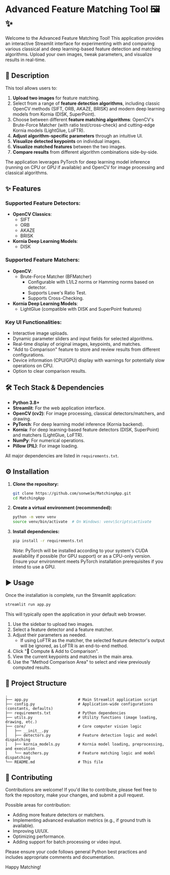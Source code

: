 # Advanced Feature Matching Tool 🖼️✨

Welcome to the Advanced Feature Matching Tool! This application provides an interactive Streamlit interface for experimenting with and comparing various classical and deep learning-based feature detection and matching algorithms. Upload your own images, tweak parameters, and visualize results in real-time.

## 🚀 Description

This tool allows users to:

1.  **Upload two images** for feature matching.
2.  Select from a range of **feature detection algorithms**, including classic OpenCV methods (SIFT, ORB, AKAZE, BRISK) and modern deep learning models from Kornia (DISK, SuperPoint).
3.  Choose between different **feature matching algorithms**: OpenCV's Brute-Force Matcher (with ratio test/cross-check) and cutting-edge Kornia models (LightGlue, LoFTR).
4.  **Adjust algorithm-specific parameters** through an intuitive UI.
5.  **Visualize detected keypoints** on individual images.
6.  **Visualize matched features** between the two images.
7.  **Compare results** from different algorithm combinations side-by-side.

The application leverages PyTorch for deep learning model inference (running on CPU or GPU if available) and OpenCV for image processing and classical algorithms.

## ✨ Features

### Supported Feature Detectors:

- **OpenCV Classics**:
  - SIFT
  - ORB
  - AKAZE
  - BRISK
- **Kornia Deep Learning Models**:
  - DISK

### Supported Feature Matchers:

- **OpenCV**:
  - Brute-Force Matcher (BFMatcher)
    - Configurable with L1/L2 norms or Hamming norms based on detector.
    - Supports Lowe's Ratio Test.
    - Supports Cross-Checking.
- **Kornia Deep Learning Models**:
  - LightGlue (compatible with DISK and SuperPoint features)

### Key UI Functionalities:

- Interactive image uploads.
- Dynamic parameter sliders and input fields for selected algorithms.
- Real-time display of original images, keypoints, and matches.
- "Add to Comparison" feature to store and review results from different configurations.
- Device information (CPU/GPU) display with warnings for potentially slow operations on CPU.
- Option to clear comparison results.

## 🛠️ Tech Stack & Dependencies

- **Python 3.8+**
- **Streamlit**: For the web application interface.
- **OpenCV (cv2)**: For image processing, classical detectors/matchers, and drawing.
- **PyTorch**: For deep learning model inference (Kornia backend).
- **Kornia**: For deep learning-based feature detectors (DISK, SuperPoint) and matchers (LightGlue, LoFTR).
- **NumPy**: For numerical operations.
- **Pillow (PIL)**: For image loading.

All major dependencies are listed in `requirements.txt`.

## ⚙️ Installation

1.  **Clone the repository:**

    ```bash
    git clone https://github.com/sonwe1e/MatchingApp.git
    cd MatchingApp
    ```

2.  **Create a virtual environment (recommended):**

    ```bash
    python -m venv venv
    source venv/bin/activate  # On Windows: venv\Scripts\activate
    ```

3.  **Install dependencies:**
    ```bash
    pip install -r requirements.txt
    ```
    _Note_: PyTorch will be installed according to your system's CUDA availability if possible (for GPU support) or as a CPU-only version. Ensure your environment meets PyTorch installation prerequisites if you intend to use a GPU.

## ▶️ Usage

Once the installation is complete, run the Streamlit application:

```bash
streamlit run app.py
```

This will typically open the application in your default web browser.

1.  Use the sidebar to upload two images.
2.  Select a feature detector and a feature matcher.
3.  Adjust their parameters as needed.
    - If using LoFTR as the matcher, the selected feature detector's output will be ignored, as LoFTR is an end-to-end method.
4.  Click "🚀 Compute & Add to Comparison".
5.  View the current keypoints and matches in the main area.
6.  Use the "Method Comparison Area" to select and view previously computed results.

## 📁 Project Structure

```
.
├── app.py                      # Main Streamlit application script
├── config.py                   # Application-wide configurations (constants, defaults)
├── requirements.txt            # Python dependencies
├── utils.py                    # Utility functions (image loading, drawing, etc.)
├── core/                       # Core computer vision logic
│   ├── __init__.py
│   ├── detectors.py            # Feature detection logic and model dispatching
│   ├── kornia_models.py        # Kornia model loading, preprocessing, and execution
│   └── matchers.py             # Feature matching logic and model dispatching
└── README.md                   # This file
```

## 🤝 Contributing

Contributions are welcome\! If you'd like to contribute, please feel free to fork the repository, make your changes, and submit a pull request.

Possible areas for contribution:

- Adding more feature detectors or matchers.
- Implementing advanced evaluation metrics (e.g., if ground truth is available).
- Improving UI/UX.
- Optimizing performance.
- Adding support for batch processing or video input.

Please ensure your code follows general Python best practices and includes appropriate comments and documentation.

Happy Matching\!
